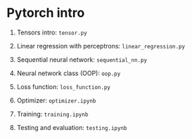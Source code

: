 # Pytorch intro

1. Tensors intro: `tensor.py`

2. Linear regression with perceptrons: `linear_regression.py`

3. Sequential neural network: `sequential_nn.py`

4. Neural network class (OOP): `oop.py`

5. Loss function: `loss_function.py`

6. Optimizer: `optimizer.ipynb`

7. Training: `training.ipynb`

8. Testing and evaluation: `testing.ipynb`
